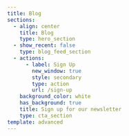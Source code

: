 ```yaml
---
title: Blog
sections:
  - align: center
    title: Blog
    type: hero_section
  - show_recent: false
    type: blog_feed_section
  - actions:
      - label: Sign Up
        new_window: true
        style: secondary
        type: action
        url: /sign-up
    background_color: white
    has_background: true
    title: Sign up for our newsletter
    type: cta_section
template: advanced
---
```



